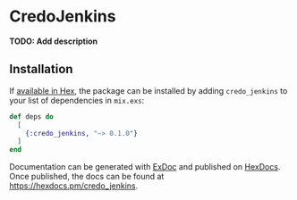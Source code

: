 # CredoJenkins

**TODO: Add description**

## Installation

If [available in Hex](https://hex.pm/docs/publish), the package can be installed
by adding `credo_jenkins` to your list of dependencies in `mix.exs`:

```elixir
def deps do
  [
    {:credo_jenkins, "~> 0.1.0"}
  ]
end
```

Documentation can be generated with [ExDoc](https://github.com/elixir-lang/ex_doc)
and published on [HexDocs](https://hexdocs.pm). Once published, the docs can
be found at <https://hexdocs.pm/credo_jenkins>.

